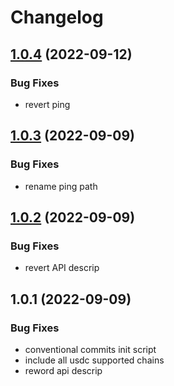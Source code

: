 # Changelog

## [1.0.4](https://github.com/ashutosh-ukey/openapi-internal/compare/v1.0.3...v1.0.4) (2022-09-12)


### Bug Fixes

* revert ping 

## [1.0.3](https://github.com/ashutosh-ukey/openapi-internal/compare/v1.0.2...v1.0.3) (2022-09-09)


### Bug Fixes

* rename ping path 

## [1.0.2](https://github.com/ashutosh-ukey/openapi-internal/compare/v1.0.1...v1.0.2) (2022-09-09)


### Bug Fixes

* revert API descrip 

## 1.0.1 (2022-09-09)


### Bug Fixes

* conventional commits init script 
* include all usdc supported chains 
* reword api descrip 
